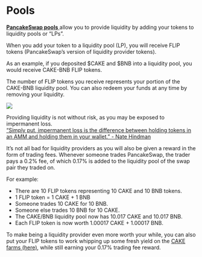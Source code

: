 # Pools

[**PancakeSwap pools** ](https://exchange.pancakeswap.finance/#/pool)allow you to provide liquidity by adding your tokens to liquidity pools or “LPs”.

When you add your token to a liquidity pool \(LP\), you will receive FLIP tokens \(PancakeSwap’s version of liquidity provider tokens\).

As an example, if you deposited $CAKE and $BNB into a liquidity pool, you would receive CAKE-BNB FLIP tokens.

The number of FLIP tokens you receive represents your portion of the CAKE-BNB liquidity pool. You can also redeem your funds at any time by removing your liquidity.

![](https://lh6.googleusercontent.com/2kVPpX68tw74VevgCTEa-Z7Ca0_KGCWJiTOh43A6OROXGPUI1QnoF9bXp2kpSRTrtCUNPvI5UPbrCAuG4oyNEVDkOJp_PsE7pWrCu6PJjrymjEfYgMdsdfogaMt35lffRoRWsbqb)

Providing liquidity is not without risk, as you may be exposed to impermanent loss.  
[“Simply put, impermanent loss is the difference between holding tokens in an AMM and holding them in your wallet.” - Nate Hindman](https://blog.bancor.network/beginners-guide-to-getting-rekt-by-impermanent-loss-7c9510cb2f22)

It’s not all bad for liquidity providers as you will also be given a reward in the form of trading fees. Whenever someone trades PancakeSwap, the trader pays a 0.2% fee, of which 0.17% is added to the liquidity pool of the swap pair they traded on.

For example:

* There are 10 FLIP tokens representing 10 CAKE and 10 BNB tokens.
* 1 FLIP token = 1 CAKE + 1 BNB
* Someone trades 10 CAKE for 10 BNB.
* Someone else trades 10 BNB for 10 CAKE.
* The CAKE/BNB liquidity pool now has 10.017 CAKE and 10.017 BNB.
* Each FLIP token is now worth 1.00017 CAKE + 1.00017 BNB.

To make being a liquidity provider even more worth your while, you can also put your FLIP tokens to work whipping up some fresh yield on the [CAKE farms \(here\)](https://pancakeswap.finance/), while still earning your 0.17% trading fee reward.

